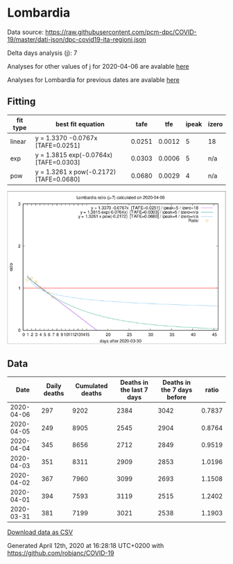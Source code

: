 # Lombardia

Data source: https://raw.githubusercontent.com/pcm-dpc/COVID-19/master/dati-json/dpc-covid19-ita-regioni.json

Delta days analysis (j): 7

Analyses for other values of j for 2020-04-06 are avalable [here](../README.md)

Analyses for Lombardia for previous dates are avalable [here](../../README.md)

## Fitting 
|fit type|best fit equation|tafe|tfe|ipeak|izero|
|-------|-----|--------|------|---|---|
|linear|y = 1.3370 -0.0767x  [TAFE=0.0251]|0.0251|0.0012|5|18|
|exp|y = 1.3815 exp(-0.0764x)  [TAFE=0.0303]|0.0303|0.0006|5|n/a|
|pow|y = 1.3261 x pow(-0.2172)  [TAFE=0.0680]|0.0680|0.0029|4|n/a|

![Plot](COVID-19_lombardia_j7_2020-04-06.png)

## Data
|Date|Daily deaths|Cumulated deaths|Deaths in the last 7 days|Deaths in the 7 days before|ratio|
|----|----------|-----------|-------|--------------------|-----|
|2020-04-06|297|9202|2384|3042|0.7837|
|2020-04-05|249|8905|2545|2904|0.8764|
|2020-04-04|345|8656|2712|2849|0.9519|
|2020-04-03|351|8311|2909|2853|1.0196|
|2020-04-02|367|7960|3099|2693|1.1508|
|2020-04-01|394|7593|3119|2515|1.2402|
|2020-03-31|381|7199|3021|2538|1.1903|

[Download data as CSV](COVID-19_lombardia_j7_2020-04-06.csv)

Generated April 12th, 2020 at 16:28:18 UTC+0200 with https://github.com/robianc/COVID-19
